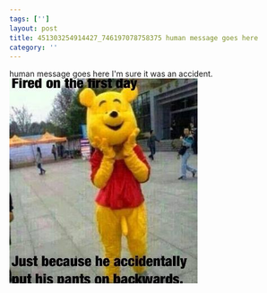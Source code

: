 ```yaml
---
tags: ['']
layout: post
title: 451303254914427_746197078758375 human message goes here
category: ''
---
```

human message goes here
I'm sure it was an accident.
![451303254914427_746197078758375](/uploads/2014-4-26-451303254914427_746197078758375-human-message-goes-here.jpg)
